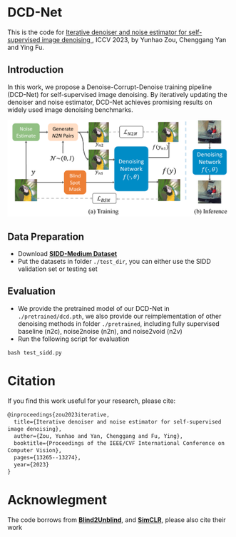 # DCD-Net
This is the code for [Iterative denoiser and noise estimator for self-supervised image denoising
](https://openaccess.thecvf.com/content/ICCV2023/papers/Zou_Iterative_Denoiser_and_Noise_Estimator_for_Self-Supervised_Image_Denoising_ICCV_2023_paper.pdf), ICCV 2023, by Yunhao Zou, Chenggang Yan and Ying Fu.

## Introduction
In this work, we propose a  Denoise-Corrupt-Denoise training pipeline (DCD-Net) for self-supervised image denoising. By iteratively updating the denoiser and noise estimator, DCD-Net achieves promising results on widely used image denoising benchmarks.

<img src="figure/overview.png" width="500px"/>

## Data Preparation
* Download [**SIDD-Medium Dataset**](https://abdokamel.github.io/sidd/)
* Put the datasets in folder ```./test_dir```, you can either use the SIDD validation set or testing set

## Evaluation
* We provide the pretrained model of our DCD-Net in ```./pretrained/dcd.pth```, we also provide our reimplementation of other denoising methods in folder ```./pretrained```, including fully supervised baseline (n2c), noise2noise (n2n), and noise2void (n2v)
* Run the following script for evaluation
```
bash test_sidd.py
```
# Citation
If you find this work useful for your research, please cite:
```
@inproceedings{zou2023iterative,
  title={Iterative denoiser and noise estimator for self-supervised image denoising},
  author={Zou, Yunhao and Yan, Chenggang and Fu, Ying},
  booktitle={Proceedings of the IEEE/CVF International Conference on Computer Vision},
  pages={13265--13274},
  year={2023}
}
```
# Acknowlegment
The code borrows from [**Blind2Unblind**](https://github.com/zejinwang/Blind2Unblind), and [**SimCLR**](https://github.com/sthalles/SimCLR), please also cite their work
